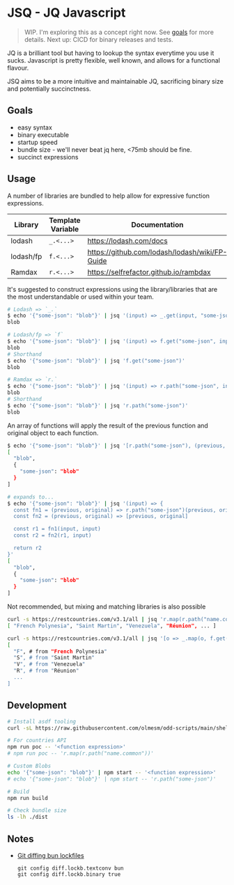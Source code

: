 # JSQ - JQ Javascript

> WIP. I'm exploring this as a concept right now. See [goals](#goals) for more details.
> Next up: CICD for binary releases and tests.

JQ is a brilliant tool but having to lookup the syntax everytime you use it sucks. Javascript is pretty flexible, well known, and allows for a functional flavour.

JSQ aims to be a more intuitive and maintainable JQ, sacrificing binary size and potentially succinctness.

## Goals

- easy syntax
- binary executable
- startup speed
- bundle size - we'll never beat jq here, <75mb should be fine.
- succinct expressions

## Usage

A number of libraries are bundled to help allow for expressive function expressions.

| Library   | Template Variable | Documentation                                    |
| --------- | ----------------- | ------------------------------------------------ |
| lodash    | `_.<...>`         | <https://lodash.com/docs>                        |
| lodash/fp | `f.<...>`         | <https://github.com/lodash/lodash/wiki/FP-Guide> |
| Ramdax    | `r.<...>`         | <https://selfrefactor.github.io/rambdax>         |

It's suggested to construct expressions using the library/libraries that are the most understandable or used within your team.

```bash
# Lodash => `_.`
$ echo '{"some-json": "blob"}' | jsq '(input) => _.get(input, "some-json")'
blob

# Lodash/fp => `f`
$ echo '{"some-json": "blob"}' | jsq '(input) => f.get("some-json", input)'
blob
# Shorthand
$ echo '{"some-json": "blob"}' | jsq 'f.get("some-json")'
blob

# Ramdax => `r.`
$ echo '{"some-json": "blob"}' | jsq '(input) => r.path("some-json", input)'
blob
# Shorthand
$ echo '{"some-json": "blob"}' | jsq 'r.path("some-json")'
blob
```

An array of functions will apply the result of the previous function and original object to each function.

```bash
$ echo '{"some-json": "blob"}' | jsq '[r.path("some-json"), (previous, original) => [previous, original]]'
[
  "blob",
  {
    "some-json": "blob"
  }
]

# expands to...
$ echo '{"some-json": "blob"}' | jsq '(input) => {
  const fn1 = (previous, original) => r.path("some-json")(previous, original)
  const fn2 = (previous, original) => [previous, original]

  const r1 = fn1(input, input)
  const r2 = fn2(r1, input)

  return r2
}'
[
  "blob",
  {
    "some-json": "blob"
  }
]
```

Not recommended, but mixing and matching libraries is also possible

```bash
curl -s https://restcountries.com/v3.1/all | jsq 'r.map(r.path("name.common"))'
[ "French Polynesia", "Saint Martin", "Venezuela", "Réunion", ... ]

curl -s https://restcountries.com/v3.1/all | jsq '[o => _.map(o, f.get("name.common")), f.map(r.head)]'
[
  "F", # from "French Polynesia"
  "S", # from "Saint Martin"
  "V", # from "Venezuela"
  "R", # from "Réunion"
  ...
]
```

## Development

```bash
# Install asdf tooling
curl -sL https://raw.githubusercontent.com/olmesm/odd-scripts/main/shell/asdf-install.sh | bash

# For countries API
npm run poc -- '<function expression>'
# npm run poc -- 'r.map(r.path("name.common"))'

# Custom Blobs
echo '{"some-json": "blob"}' | npm start -- '<function expression>'
# echo '{"some-json": "blob"}' | npm start -- 'r.path("some-json")'

# Build
npm run build

# Check bundle size
ls -lh ./dist
```

## Notes

- [Git diffing bun lockfiles](https://bun.sh/docs/install/lockfile)

  ```
  git config diff.lockb.textconv bun
  git config diff.lockb.binary true
  ```
